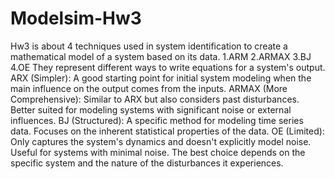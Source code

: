 # Modelsim-Hw3
Hw3 is about 4 techniques used in system identification to create a mathematical model of a system based on its data. 
1.ARM    2.ARMAX    3.BJ    4.OE
They represent different ways to write equations for a system's output.
ARX (Simpler): A good starting point for initial system modeling when the main influence on the output comes from the inputs.
ARMAX (More Comprehensive): Similar to ARX but also considers past disturbances. Better suited for modeling systems with significant noise or external influences.
BJ (Structured): A specific method for modeling time series data. Focuses on the inherent statistical properties of the data.
OE (Limited): Only captures the system's dynamics and doesn't explicitly model noise. Useful for systems with minimal noise.
The best choice depends on the specific system and the nature of the disturbances it experiences.
